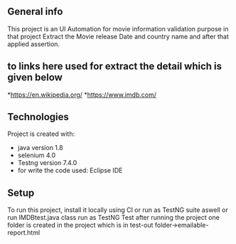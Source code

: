 ## General info
This project is an UI Automation for movie information validation purpose
in that project Extract the Movie release Date and country name and after that applied assertion.
## to links here used for extract the detail which is given below
*https://en.wikipedia.org/
*https://www.imdb.com/
## Technologies
Project is created with:
* java version 1.8
* selenium 4.0
* Testng version 7.4.0
* for write the code used: Eclipse IDE
## Setup
To run this project, install it locally using CI or run as TestNG suite aswell or run IMDBtest.java class run as TestNG Test
after running the project one folder is created in the project which is in test-out folder->emailable-report.html
